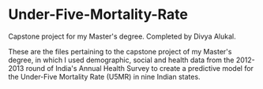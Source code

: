 # Under-Five-Mortality-Rate
Capstone project for my Master's degree. Completed by Divya Alukal.

These are the files pertaining to the capstone project of my Master's degree, in which I used demographic, social and health data from the 2012-2013 round of India's Annual Health Survey to create a predictive model for the Under-Five Mortality Rate (U5MR) in nine Indian states.
